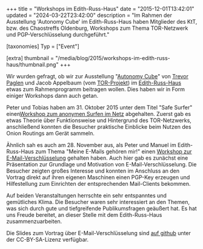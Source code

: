 +++
title = "Workshops im Edith-Russ-Haus"
date = "2015-12-01T13:42:01"
updated = "2024-03-22T23:42:00"
description = "Im Rahmen der Ausstellung 'Autonomy Cube' im Edith-Russ-Haus haben Mitglieder des KtT, bzw. des Chaostreffs Oldenburg, Workshops zum Thema TOR-Netzwerk und PGP-Verschlüsselung durchgeführt."

[taxonomies]
Typ = ["Event"]

[extra]
thumbnail = "/media/blog/2015/workshops-im-edith-russ-haus/thumbnail.png"
+++

Wir wurden gefragt, ob wir zur
Ausstellung "[Autonomy Cube](https://web.archive.org/web/20151128191752/http://www.edith-russ-haus.de/ausstellungen/ausstellungen/aktuell.html)"
von [Trevor Paglen](http://www.paglen.com/) und Jacob Appelbaum (vom [TOR-Projekt](https://www.torproject.org/))
im [Edith-Russ-Haus](http://www.edith-russ-haus.de/) etwas zum Rahmenprogramm beitragen wollen. Dies haben wir in Form
einiger Workshops dann auch getan.

Peter und Tobias haben am 31. Oktober 2015 unter dem Titel "Safe Surfer"
einen[Workshop zum anonymen Surfen im Netz](http://www.edith-russ-haus.de/no_cache/veranstaltungen/veranstaltungen/archiv.html?tx_kdvzerhapplications_pi7%5Bevent%5D=1550&tx_kdvzerhapplications_pi7%5Baction%5D=eventshow&tx_kdvzerhapplications_pi7%5Bcontroller%5D=Event)
abgehalten. Zuerst gab es etwas Theorie über Funktionsweise und Hintergrund des TOR-Netzwerks, anschließend konnten die
Besucher praktische Einblicke beim Nutzen des Onion Routings am Gerät sammeln.

Ähnlich sah es auch am 28. November aus, als Peter und Manuel im Edith-Russ-Haus zum Thema "Meine E-Mails gehören mir!"
einen [Workshop zur E-Mail-Verschlüsselung](http://www.edith-russ-haus.de/no_cache/veranstaltungen/veranstaltungen/archiv.html?tx_kdvzerhapplications_pi7%5Bevent%5D=1555&tx_kdvzerhapplications_pi7%5Baction%5D=eventshow&tx_kdvzerhapplications_pi7%5Bcontroller%5D=Event)
gehalten haben. Auch hier gab es zunächst eine Präsentation zur Grundlage und Motivation von E-Mail-Verschlüsselung. Die
Besucher zeigten großes Interesse und konnten im Anschluss an den Vortrag direkt auf ihren eigenen Maschinen einen
PGP-Key erzeugen und Hilfestellung zum Einrichten der entsprechenden Mail-Clients bekommen.

Auf beiden Veranstaltungen herrschte ein sehr entspanntes und gemütliches Klima. Die Besucher waren sehr interessiert an
den Themen, was sich durch gute und tiefgreifende Publikumsfragen geäußert hat. Es hat uns Freude bereitet, an dieser
Stelle mit dem Edith-Russ-Haus zusammenzuarbeiten.

Die Slides zum Vortrag über E-Mail-Verschlüsselung sind [auf github](https://github.com/ktt-ol/sichere-e-mails-mit-pgp)
unter der CC-BY-SA-Lizenz verfügbar.



